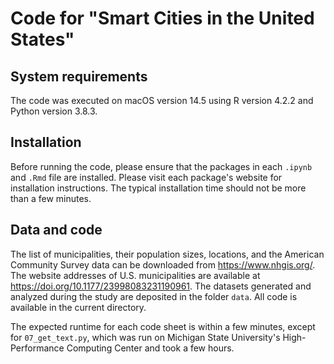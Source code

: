 # Code for "Smart Cities in the United States"

## System requirements

The code was executed on macOS version 14.5 using R version 4.2.2 and Python version 3.8.3.

## Installation

Before running the code, please ensure that the packages in each `.ipynb` and `.Rmd` file are installed. Please visit each package's website for installation instructions. The typical installation time should not be more than a few minutes.

## Data and code

The list of municipalities, their population sizes, locations, and the American Community Survey data can be downloaded from https://www.nhgis.org/. The website addresses of U.S. municipalities are available at https://doi.org/10.1177/23998083231190961. The datasets generated and analyzed during the study are deposited in the folder `data`. All code is available in the current directory.

The expected runtime for each code sheet is within a few minutes, except for `07_get_text.py`, which was run on Michigan State University's High-Performance Computing Center and took a few hours.
